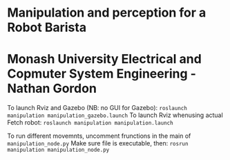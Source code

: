 # Manipulation and perception for a Robot Barista 
# Monash University Electrical and Copmuter System Engineering - Nathan Gordon

To launch Rviz and Gazebo (NB: no GUI for Gazebo): `roslaunch manipulation manipulation_gazebo.launch`
To launch Rviz whenusing actual Fetch robot: `roslaunch manipulation manipulation.launch`

To run different movemnts, uncomment frunctions in the main of `manipulation_node.py`
Make sure file is executable, then: `rosrun manipulation manipulation_node.py`
